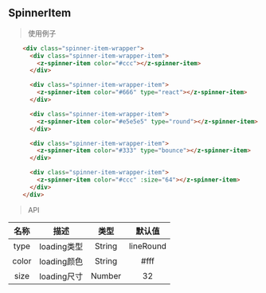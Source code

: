 ## SpinnerItem

> 使用例子

```html
    <div class="spinner-item-wrapper">
      <div class="spinner-item-wrapper-item">
        <z-spinner-item color="#ccc"></z-spinner-item>
      </div>

      <div class="spinner-item-wrapper-item">
        <z-spinner-item color="#666" type="react"></z-spinner-item>
      </div>

      <div class="spinner-item-wrapper-item">
        <z-spinner-item color="#e5e5e5" type="round"></z-spinner-item>
      </div>

      <div class="spinner-item-wrapper-item">
        <z-spinner-item color="#333" type="bounce"></z-spinner-item>
      </div>

      <div class="spinner-item-wrapper-item">
        <z-spinner-item color="#ccc" :size="64"></z-spinner-item>
      </div>
    </div>
```

> API

| 名称 | 描述 | 类型 | 默认值 |
| :-: | :-: | :-: | :-: |
| type | loading类型 | String | lineRound |
| color | loading颜色 | String | #fff |
| size | loading尺寸 | Number | 32 |
